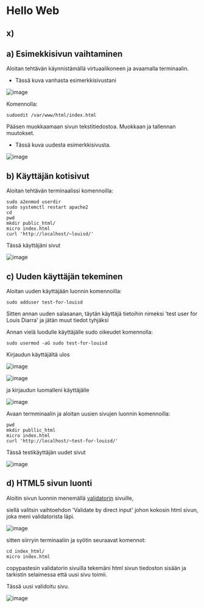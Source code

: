 # Hello Web

## x)


## a) Esimekkisivun vaihtaminen

Aloitan tehtävän käynnistämällä virtuaalikoneen ja avaamalla terminaalin.

 - Tässä kuva vanhasta esimerkkisivustani

![image](https://user-images.githubusercontent.com/112497215/216020799-68caaa8d-d5cf-4690-b27b-6c010ac5012f.png)

Komennolla:

    sudoedit /var/www/html/index.html
    
Pääsen muokkaamaan sivun tekstitiedostoa. Muokkaan ja tallennan muutokset.

 - Tässä kuva uudesta esimerkkisivusta.

![image](https://user-images.githubusercontent.com/112497215/216021686-24f59393-9565-48ad-9067-78bf34b264e2.png)

## b) Käyttäjän kotisivut

Aloitan tehtävän terminaalissi komennoilla:

    sudo a2enmod userdir
    sudo systemctl restart apache2
    cd
    pwd
    mkdir public_html/
    micro index.html
    curl 'http://localhost/~louisd/'
    
 Tässä käyttäjäni sivut
 
![image](https://user-images.githubusercontent.com/112497215/216024315-2b13140e-d662-4cb4-8429-4387f90b37eb.png)

## c) Uuden käyttäjän tekeminen

Aloitan uuden käyttäjään luonnin komennoilla:

    sudo adduser test-for-louisd
   
Sitten annan uuden salasanan, täytän käyttäjä tietoihin nimeksi 'test user for Louis Diarra' ja jätän muut tiedot tyhjäksi

Annan vielä luodulle käyttäjälle sudo oikeudet komennolla:

    sudo usermod -aG sudo test-for-louisd
    
Kirjaudun käyttäjältä ulos

![image](https://user-images.githubusercontent.com/112497215/216029420-0c62ca30-e8c8-4013-be05-5e11b2fb55f2.png)

![image](https://user-images.githubusercontent.com/112497215/216029551-18a4cc92-d891-4c5d-ac0e-e0426407d0e5.png)

ja kirjaudun luomalleni käyttäjälle

![image](https://user-images.githubusercontent.com/112497215/216029724-b4a1f5f2-f4ee-4ea3-86af-a694a45dee8e.png)

Avaan termminaalin ja aloitan uusien sivujen luonnin komennoilla:

    pwd
    mkdir publlic_html
    micro index.html
    curl 'http://localhost/~test-for-louisd/'
    
Tässä testikäyttäjän uudet sivut

![image](https://user-images.githubusercontent.com/112497215/216032338-da339075-ac50-4362-949a-f9ba5d3c60a9.png)

## d) HTML5 sivun luonti

Aloitin sivun luonnin menemällä [validatorin](https://validator.w3.org) sivuille,

siellä valitsin vaihtoehdon 'Validate by direct input' johon kokosin html sivun, joka meni validatorista läpi.

![image](https://user-images.githubusercontent.com/112497215/216037985-734f5990-3152-49a2-9dfc-eec5cf649a3c.png)

sitten siirryin terminaaliin ja syötin seuraavat komennot:

    cd index_html/
    micro index.html
    
copypastesin validatorin sivuilla tekemäni html sivun tiedoston sisään ja tarkistin selaimessa että uusi sivu toimii.

Tässä uusi validoitu sivu.

![image](https://user-images.githubusercontent.com/112497215/216038527-cda42d5c-ad61-403a-9cde-bec1f6965692.png)






